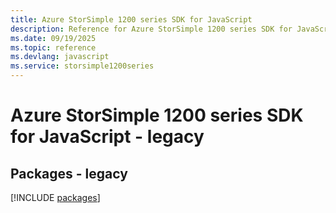 ```yaml
---
title: Azure StorSimple 1200 series SDK for JavaScript
description: Reference for Azure StorSimple 1200 series SDK for JavaScript
ms.date: 09/19/2025
ms.topic: reference
ms.devlang: javascript
ms.service: storsimple1200series
---
```

# Azure StorSimple 1200 series SDK for JavaScript - legacy
## Packages - legacy
[!INCLUDE [packages](storsimple-1200-series-index.md)]